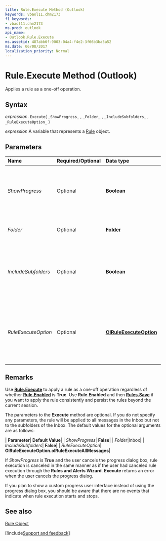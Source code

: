 ```yaml
---
title: Rule.Execute Method (Outlook)
keywords: vbaol11.chm2173
f1_keywords:
- vbaol11.chm2173
ms.prod: outlook
api_name:
- Outlook.Rule.Execute
ms.assetid: 487abb6f-9003-04a4-f4e2-3f66b3ba5a52
ms.date: 06/08/2017
localization_priority: Normal
---
```



# Rule.Execute Method (Outlook)

Applies a rule as a one-off operation.


## Syntax

_expression_. `Execute`( `_ShowProgress_` , `_Folder_` , `_IncludeSubfolders_` , `_RuleExecuteOption_` )

_expression_ A variable that represents a [Rule](./Outlook.Rule.md) object.


## Parameters



|Name|Required/Optional|Data type|Description|
|:-----|:-----|:-----|:-----|
| _ShowProgress_|Optional| **Boolean**| **True** to display the progress dialog box when the rule is executed, **False** to run the rule without displaying the dialog box.|
| _Folder_|Optional| **[Folder](Outlook.Folder.md)**|Represents the folder where the rule will be applied.|
| _IncludeSubfolders_|Optional| **Boolean**| **True** to apply the rule to subfolders of the folder indicated by the _Folder_ parameter; **False** to apply the rule only to that folder but not its subfolders.|
| _RuleExecuteOption_|Optional| **[OlRuleExecuteOption](Outlook.OlRuleExecuteOption.md)**|Represents whether to apply the rule to read, unread, or all messages in the folder or folders specified by the  _Folder_ and _IncludeSubfolders_ parameters.|

## Remarks

Use  **[Rule.Execute](Outlook.Rule.Execute.md)** to apply a rule as a one-off operation regardless of whether **[Rule.Enabled](Outlook.Rule.Enabled.md)** is **True**. Use **Rule.Enabled** and then **[Rules.Save](Outlook.Rules.Save.md)** if you want to apply the rule consistently and persist the rules beyond the current session.

The parameters to the  **Execute** method are optional. If you do not specify any parameters, the rule will be applied to all messages in the Inbox but not to the subfolders of the Inbox. The default values for the optional arguments are as follows:



| **Parameter**| **Default Value**|
| _ShowProgress_| **False**|
| _Folder_|Inbox|
| _IncludeSubfolders_| **False**|
| _RuleExecuteOption_| **OlRuleExecuteOption.olRuleExecuteAllMessages**|

If  _ShowProgress_ is **True** and the user cancels the progress dialog box, rule execution is canceled in the same manner as if the user had canceled rule execution through the **Rules and Alerts Wizard**.  **Execute** returns an error when the user cancels the progress dialog.

If you plan to show a custom progress user interface instead of using the progress dialog box, you should be aware that there are no events that indicate when rule execution starts and stops. 


## See also


[Rule Object](Outlook.Rule.md)

[!include[Support and feedback](~/includes/feedback-boilerplate.md)]